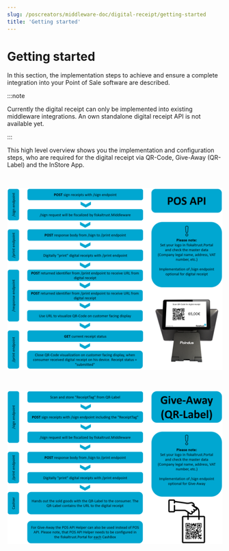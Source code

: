 ```yaml
---
slug: /poscreators/middleware-doc/digital-receipt/getting-started
title: 'Getting started'
---
```


# Getting started

In this section, the implementation steps to achieve and ensure a complete integration into your Point of Sale software are described. 

:::note

Currently the digital receipt can only be implemented into existing middleware integrations. An own standalone digital receipt API is not available yet. 

:::

This high level overview shows you the implementation and configuration steps, who are required for the digital receipt via QR-Code, Give-Away (QR-Label) and the InStore App. 

<br/>

![getting_started_qr-code](./images/getting_started_qr-code.png)

<br/>

![getting_started_give-away](./images/getting_started_give-away.png)

